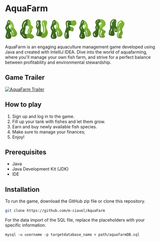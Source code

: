 # AquaFarm

![AquaFarm Logo](res/background/logo.png)


AquaFarm is an engaging aquaculture management game developed using Java and created with IntelliJ IDEA. Dive into the world of aquafarming, where you'll manage your own fish farm, and strive for a perfect balance between profitability and environmental stewardship.

## Game Trailer

[![AquaFarm Trailer](https://img.youtube.com/vi/bSObNTJUVVQ/hqdefault.jpg)](https://www.youtube.com/embed/bSObNTJUVVQ)

## How to play
1. Sign up and log in to the game. 
2. Fill up your tank with fishes and let them grow.
3. Earn and buy newly available fish species.
4. Make sure to manage your finances;
5. Enjoy!

## Prerequisites
- Java
- Java Development Kit (JDK)
- IDE

## Installation
To run the game, download the GitHub zip file or clone this repository.
```bash
git clone https://github.com/m-ciavel/AquaFarm
```

For the data import of the SQL file, replace the placeholders with your specific information.
```console
mysql -u username -p targetdatabase_name < path/aquafarmDB.sql
```


